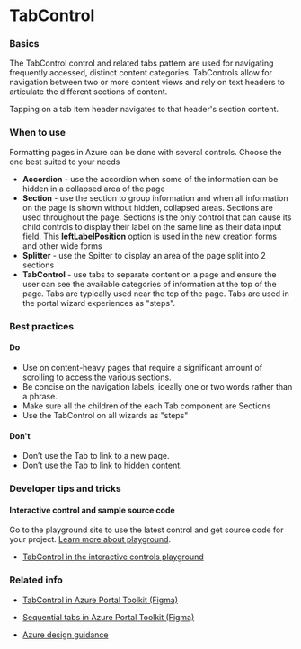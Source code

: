 ﻿# TabControl

 
<a name="basics"></a>
### Basics
The TabControl control and related tabs pattern are used for navigating frequently accessed, distinct content categories. TabControls allow for navigation between two or more content views and rely on text headers to articulate the different sections of content.

Tapping on a tab item header navigates to that header's section content.


<!-- TODO get an IMAGE to embed here -->

<!-- TODO get an SAMPLE CODE to embed here -->

 
<a name="when-to-use"></a>
### When to use
Formatting pages in Azure can be done with several controls.  Choose the one best suited to your needs
* **Accordion** - use the accordion when some of the information can be hidden in a collapsed area of the page
* **Section** - use the section to group information and when all information on the page is shown without hidden, collapsed areas.  Sections are used throughout the page.  Sections is the only control that can cause its child controls to display their label on the same line as their data input field.  This **leftLabelPosition** option is used in the new creation forms and other wide forms
* **Splitter** - use the Spitter to display an area of the page split into 2 sections
* **TabControl** - use tabs to separate content on a page and ensure the user can see the available categories of information at the top of the page.  Tabs are typically used near the top of the page.  Tabs are used in the portal wizard experiences as "steps".



 
<a name="best-practices"></a>
### Best practices

<a name="best-practices-do"></a>
#### Do

* Use on content-heavy pages that require a significant amount of scrolling to access the various sections.
* Be concise on the navigation labels, ideally one or two words rather than a phrase.
* Make sure all the children of the each Tab component are Sections
* Use the TabControl on all wizards as "steps"

<a name="best-practices-don-t"></a>
#### Don&#39;t

* Don’t use the Tab to link to a new page.
* Don’t use the Tab to link to hidden content.



 
<a name="developer-tips-and-tricks"></a>
### Developer tips and tricks



<a name="developer-tips-and-tricks-interactive-control-and-sample-source-code"></a>
#### Interactive control and sample source code
Go to the playground site to use the latest control and get source code for your project.  [Learn more about playground](./top-extensions-controls-playground.md).

*  <a href="https://ms.portal.azure.com/?Microsoft_Azure_Playground=true#blade/Microsoft_Azure_Playground/ControlsIndexBlade/TabControl_create_Playground" target="_blank">TabControl in the interactive controls playground</a>




 
<a name="related-info"></a>
### Related info

* <a href="https://www.figma.com/file/Bwn8rmUOYtnPRwA3JoQTBn/Azure-Portal-Toolkit?node-id=3338%3A385588" target="_blank">TabControl in Azure Portal Toolkit (Figma)</a>

* <a href="https://www.figma.com/file/Bwn8rmUOYtnPRwA3JoQTBn/Azure-Portal-Toolkit?node-id=3546%3A1034" target="_blank">Sequential tabs in Azure Portal Toolkit (Figma)</a>

* [Azure design guidance](http://aka.ms/portalfx/design)


